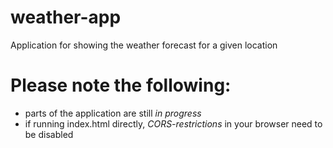 # weather-app
Application for showing the weather forecast for a given location

# Please note the following:
- parts of the application are still _in progress_
- if running index.html directly, _CORS-restrictions_ in your browser need to be disabled
